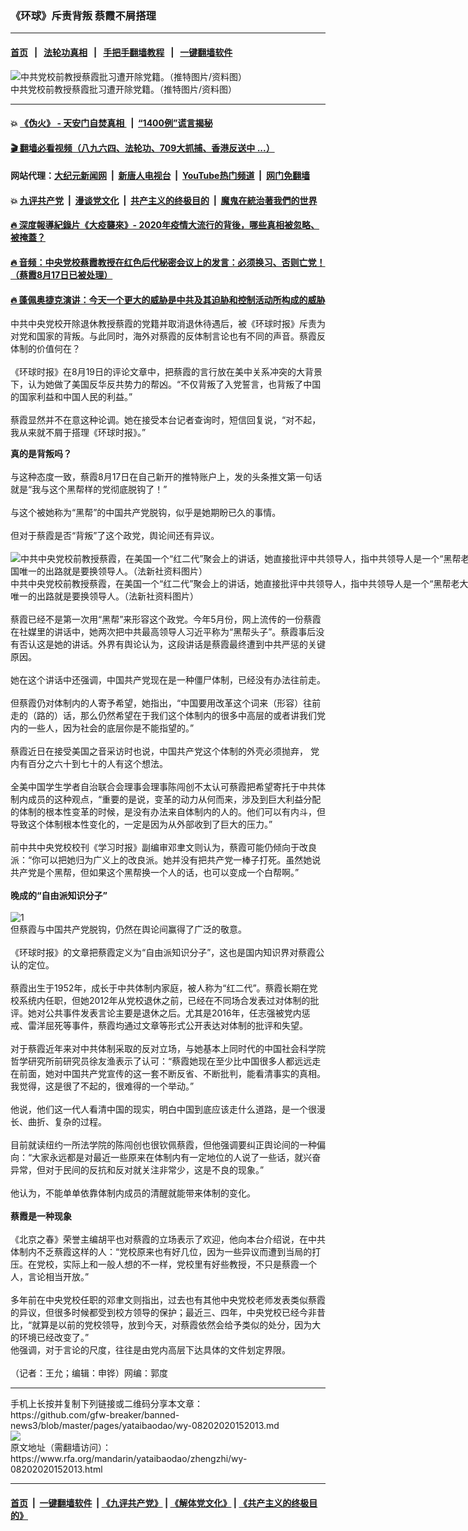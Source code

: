 ### 《环球》斥责背叛 蔡霞不屑搭理
------------------------

#### [首页](https://github.com/gfw-breaker/banned-news3/blob/master/README.md) &nbsp;&nbsp;|&nbsp;&nbsp; [法轮功真相](https://github.com/begood0513/basic/blob/master/README.md)  &nbsp;&nbsp;|&nbsp;&nbsp; [手把手翻墙教程](https://github.com/gfw-breaker/guides/wiki)  &nbsp;&nbsp;|&nbsp;&nbsp; [一键翻墙软件](https://github.com/gfw-breaker/nogfw/blob/master/README.md)  



<div id="headerimg">
 <img alt="中共党校前教授蔡霞批习遭开除党籍。（推特图片/资料图）" src="https://www.rfa.org/mandarin/yataibaodao/zhengzhi/gf-08172020071945.html/54da06f36a9fd01f9c1fe767305d2bd1_w.jpg/@@images/c3e1dc2f-3530-406f-985f-8d3b1a9de66a.jpeg" title="中共党校前教授蔡霞批习遭开除党籍。（推特图片/资料图）"/>
 <div id="headerimgcontents">
  <div id="headerimgcaption">
   <span>
    中共党校前教授蔡霞批习遭开除党籍。（推特图片/资料图）
   </span>
   <!-- zoomattribute -->
  </div>
  <!-- headerimgcaption -->
 </div>
 <!-- headerimagecontents -->
</div>

<hr/>


#### 💥 [《伪火》 - 天安门自焚真相 ](http://141.164.51.119:10000/videos/blog/weihuo.html)&nbsp; |&nbsp; [“1400例”谎言揭秘  ](http://141.164.51.119:10000/videos/blog/jiexi1400.html)

#### [ 🎬  翻墙必看视频（八九六四、法轮功、709大抓捕、香港反送中 ...）](https://github.com/gfw-breaker/links/blob/master/banned.md)

#### 网站代理：[大纪元新闻网](http://167.172.10.89:10080/gb/) &nbsp;|&nbsp; [新唐人电视台](http://167.172.10.89:8808/gb/)  &nbsp;|&nbsp; [YouTube热门频道](http://158.247.203.241/youtube.html) &nbsp;|&nbsp; [网门免翻墙](http://158.247.203.241:11000/show.aspx?name=ogHome)

#### 💥 [九评共产党](http://141.164.51.119:10000/videos/res/jiuping/)&nbsp; |&nbsp; [漫谈党文化](http://141.164.51.119:10000/videos/res/mtdwh/)&nbsp; |&nbsp; [共产主义的终极目的](http://141.164.51.119:10000/videos/res/zjmd/)&nbsp; |&nbsp; [魔鬼在統治著我們的世界](http://141.164.51.119:10000/videos/res/TheSpecter/)  

#### [ 🔥  深度報導紀錄片《大疫襲來》- 2020年疫情大流行的背後，哪些真相被忽略、被掩蓋？](http://141.164.51.119:10000/videos/news/../corona/index.html)

#### [ 🔥  音频：中央党校蔡霞教授在红色后代秘密会议上的发言：必须换习、否则亡党！（蔡霞8月17日已被处理）](http://141.164.51.119:10000/videos/news/caixia.html)

#### [ 🔥  蓬佩奥捷克演讲：今天一个更大的威胁是中共及其迫胁和控制活动所构成的威胁](http://141.164.51.119:10000/videos/news/pompeo6.html)

<div id="storytext">
 <div>
  <div class="slot_header">
  </div>
 </div>
 <p>
  中共中央党校开除退休教授蔡霞的党籍并取消退休待遇后，被《环球时报》斥责为对党和国家的背叛。与此同时，海外对蔡霞的反体制言论也有不同的声音。蔡霞反体制的价值何在？
  <br/>
  <br/>
  《环球时报》在8月19日的评论文章中，把蔡霞的言行放在美中关系冲突的大背景下，认为她做了美国反华反共势力的帮凶。“不仅背叛了入党誓言，也背叛了中国的国家利益和中国人民的利益。”
  <br/>
  <br/>
  蔡霞显然并不在意这种论调。她在接受本台记者查询时，短信回复说，“对不起，我从来就不屑于搭理《环球时报》。”
 </p>
 <div>
 </div>
 <div>
  <b>
   真的是背叛吗？
  </b>
  <br/>
  <br/>
  与这种态度一致，蔡霞8月17日在自己新开的推特账户上，发的头条推文第一句话就是“我与这个黑帮样的党彻底脱钩了！”
  <br/>
  <br/>
  与这个被她称为“黑帮”的中国共产党脱钩，似乎是她期盼已久的事情。
  <br/>
  <br/>
  但对于蔡霞是否“背叛”了这个政党，舆论间还有异议。
 </div>
 <div>
  <br/>
  <div class="image-inline captioned" style="width:900px;">
   <div style="width:900px;">
    <img alt="中共中央党校前教授蔡霞，在美国一个“红二代”聚会上的讲话，她直接批评中共领导人，指中共领导人是一个“黑帮老大” 要“一条道走到黑”，中国唯一的出路就是要换领导人。（法新社资料图片）" src="https://www.rfa.org/mandarin/yataibaodao/zhengzhi/ql2-06042020081348.html/AFP-5fa69e510b265b1.jpg" title="中共中央党校前教授蔡霞，在美国一个“红二代”聚会上的讲话，她直接批评中共领导人，指中共领导人是一个“黑帮老大” 要“一条道走到黑”，中国唯一的出路就是要换领导人。（法新社资料图片）"/>
   </div>
   <div class="image-caption">
    <span style="width:900px;">
     中共中央党校前教授蔡霞，在美国一个“红二代”聚会上的讲话，她直接批评中共领导人，指中共领导人是一个“黑帮老大” 要“一条道走到黑”，中国唯一的出路就是要换领导人。（法新社资料图片）
    </span>
    <span class="copyright">
    </span>
   </div>
  </div>
  <br/>
  蔡霞已经不是第一次用“黑帮”来形容这个政党。今年5月份，网上流传的一份蔡霞在社媒里的讲话中，她两次把中共最高领导人习近平称为“黑帮头子”。蔡霞事后没有否认这是她的讲话。外界有舆论认为，这段讲话是蔡霞最终遭到中共严惩的关键原因。
  <br/>
  <br/>
  她在这个讲话中还强调，中国共产党现在是一种僵尸体制，已经没有办法往前走。
  <br/>
  <br/>
  但蔡霞仍对体制内的人寄予希望，她指出，“中国要用改革这个词来（形容）往前走的（路的）话，那么仍然希望在于我们这个体制内的很多中高层的或者讲我们党内的一些人，因为社会的底层你是不能指望的。”
  <br/>
  <br/>
  蔡霞近日在接受美国之音采访时也说，中国共产党这个体制的外壳必须抛弃， 党内有百分之六十到七十的人有这个想法。
  <br/>
  <br/>
  全美中国学生学者自治联合会理事会理事陈闯创不太认可蔡霞把希望寄托于中共体制内成员的这种观点，“重要的是说，变革的动力从何而来，涉及到巨大利益分配的体制的根本性变革的时候，是没有办法来自体制内的人的。他们可以有内斗，但导致这个体制根本性变化的，一定是因为从外部收到了巨大的压力。”
  <br/>
  <br/>
  前中共中央党校校刊《学习时报》副编审邓聿文则认为，蔡霞可能仍倾向于改良派：“你可以把她归为广义上的改良派。她并没有把共产党一棒子打死。虽然她说共产党是个黑帮，但如果这个黑帮换一个人的话，也可以变成一个白帮啊。”
  <br/>
  <br/>
  <b>
   晚成的“自由派知识分子”
  </b>
 </div>
 <div>
  <b>
  </b>
  <br/>
  <img alt="1" class="image-inline" src="https://www.rfa.org/mandarin/yataibaodao/zhengzhi/wy-08202020152013.html/145656395256d166f004d53.jpg" title="1"/>
  <br/>
  但蔡霞与中国共产党脱钩，仍然在舆论间赢得了广泛的敬意。
  <br/>
  <br/>
  《环球时报》的文章把蔡霞定义为“自由派知识分子”，这也是国内知识界对蔡霞公认的定位。
  <br/>
  <br/>
  蔡霞出生于1952年，成长于中共体制内家庭，被人称为“红二代”。蔡霞长期在党校系统内任职，但她2012年从党校退休之前，已经在不同场合发表过对体制的批评。她对公共事件发表言论主要是退休之后。尤其是2016年，任志强被党内惩戒、雷洋屈死等事件，蔡霞均通过文章等形式公开表达对体制的批评和失望。
  <br/>
  <br/>
  对于蔡霞近年来对中共体制采取的反对立场，与她基本上同时代的中国社会科学院哲学研究所前研究员徐友渔表示了认可：“蔡霞她现在至少比中国很多人都远远走在前面，她对中国共产党宣传的这一套不断反省、不断批判，能看清事实的真相。我觉得，这是很了不起的，很难得的一个举动。”
  <br/>
  <br/>
  他说，他们这一代人看清中国的现实，明白中国到底应该走什么道路，是一个很漫长、曲折、复杂的过程。
  <br/>
  <br/>
  目前就读纽约一所法学院的陈闯创也很钦佩蔡霞，但他强调要纠正舆论间的一种偏向：“大家永远都是对最近一些原来在体制内有一定地位的人说了一些话，就兴奋异常，但对于民间的反抗和反对就关注非常少，这是不良的现象。”
  <br/>
  <br/>
  他认为，不能单单依靠体制内成员的清醒就能带来体制的变化。
  <br/>
  <br/>
  <b>
   蔡霞是一种现象
  </b>
  <br/>
  <br/>
  《北京之春》荣誉主编胡平也对蔡霞的立场表示了欢迎，他向本台介绍说，在中共体制内不乏蔡霞这样的人：“党校原来也有好几位，因为一些异议而遭到当局的打压。在党校，实际上和一般人想的不一样，党校里有好些教授，不只是蔡霞一个人，言论相当开放。”
  <br/>
  <br/>
  多年前在中央党校任职的邓聿文则指出，过去也有其他中央党校老师发表类似蔡霞的异议，但很多时候都受到校方领导的保护；最近三、四年，中央党校已经今非昔比，“就算是以前的党校领导，放到今天，对蔡霞依然会给予类似的处分，因为大的环境已经改变了。”
  <br/>
  他强调，对于言论的尺度，往往是由党内高层下达具体的文件划定界限。
  <br/>
  <br/>
  （记者：王允；编辑：申铧）网编：郭度
 </div>
</div>

<hr/>
手机上长按并复制下列链接或二维码分享本文章：<br/>
https://github.com/gfw-breaker/banned-news3/blob/master/pages/yataibaodao/wy-08202020152013.md <br/>
<a href='https://github.com/gfw-breaker/banned-news3/blob/master/pages/yataibaodao/wy-08202020152013.md'><img src='https://github.com/gfw-breaker/banned-news3/blob/master/pages/yataibaodao/wy-08202020152013.md.png'/></a> <br/>
原文地址（需翻墙访问）：https://www.rfa.org/mandarin/yataibaodao/zhengzhi/wy-08202020152013.html


------------------------
#### [首页](https://github.com/gfw-breaker/banned-news3/blob/master/README.md) &nbsp;|&nbsp; [一键翻墙软件](https://github.com/gfw-breaker/nogfw/blob/master/README.md) &nbsp;| [《九评共产党》](https://github.com/gfw-breaker/9ping.md/blob/master/README.md#九评之一评共产党是什么) | [《解体党文化》](https://github.com/gfw-breaker/jtdwh.md/blob/master/README.md) | [《共产主义的终极目的》](https://github.com/gfw-breaker/gczydzjmd.md/blob/master/README.md)


<img src='http://gfw-breaker.win/banned-news3/pages/yataibaodao/wy-08202020152013.md' width='0px' height='0px'/>